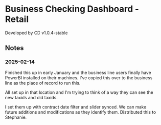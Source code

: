 Business Checking Dashboard - Retail
===

Developed by CD
v1.0.4-stable

Notes
---
### 2025-02-14
Finished this up in early January and the business line users finally have PowerBI installed on their machines. I've copied this over to the business line as the place of record to run this.

All set up in that location and I'm trying to think of a way they can see the new taxids and old taxids.

I set them up with contract date filter and slider synced. We can make future additions and modifications as they identify them. Distributed this to Stephanie.
